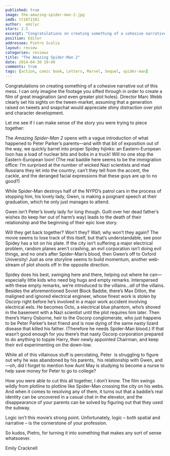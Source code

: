 ```yaml
---
published: true
image: the-amazing-spider-man-2.jpg
imdb: tt1872181
author:  emilyc
stars: 2.5
excerpt: "Congratulations on creating something of a cohesive narrative out of this mess."
position: Editor 
addressee: Pietro Scalia
layout: review
categories: reviews
title: "The Amazing Spider-Man 2"
date: 2014-04-30 19:49
comments: true
tags: [action, comic book, Letters, Marvel, Sequel, spider-man]
---
```

<p>Congratulations on creating something of a cohesive narrative out of this mess. I can only imagine the footage you sifted through in order to create a film of great imagination (and even greater plot holes). Director Marc Webb clearly set his sights on the tween-market, assuming that a generation raised on tweets and snapchat would appreciate shiny distraction over plot and character development.</p>
<p>Let me see if I can make sense of the story you were trying to piece together:</p>
<p>The <em>Amazing Spider-Man 2</em> opens with a vague introduction of what happened to Peter Parker&#8217;s parents&mdash;and with that bit of exposition out of the way, we quickly barrel into proper Spidey hijinks: an Eastern-European loon has a load of nuclear bits and bobs in a truck! Will no one stop the Eastern-European loon! (The real baddie here seems to be the immigration office: I&#8217;m surprised at the number of wicked Nazi scientists and mad Russians they let into the country; can&rsquo;t they tell from the accent, the cackle, and the deranged facial expressions that these guys are up to no good?)</p>
<p>While Spider-Man destroys half of the NYPD&#8217;s patrol cars in the process of stopping him, his lovely lady, Gwen, is making a poignant speech at their graduation, which he only just manages to attend.</p>
<p>Gwen isn&#8217;t Peter&#8217;s lovely lady for long though. Guilt over her dead father&#8217;s wishes (to keep her out of harm&#8217;s way) leads to the death of their relationship and the beginning of their epic love story.</p>
<p>Will they get back together? Won&#8217;t they? Wait; why won&#8217;t they again? The movie seems to lose track of this itself, but that&#8217;s understandable, see poor Spidey has a lot on his plate. If the city isn&#8217;t suffering a major electrical problem, random planes aren&#8217;t crashing, an evil corporation isn&#8217;t doing evil things, and no one&#8217;s after Spider-Man&#8217;s blood, then Gwen&#8217;s off to Oxford University! Just as one storyline seems to build momentum, another web-stream of plot shoots off in the opposite direction.</p>
<p>Spidey does his best, swinging here and there, helping out where he can&mdash;especially little kids who need big hugs and empty remarks. Interspersed with these empty remarks, we&#8217;re introduced to the villains&#8230;<em>all</em> of the villains. Besides the aforementioned Soviet Block Baddie, there&rsquo;s Max Dillon, the maligned and ignored electrical engineer, whose finest work is stolen by Oscorp right before he&rsquo;s involved in a major work accident involving electrical eels. He becomes Octo, a electrical blue phantom, who&#8217;s shoved in the basement with a Nazi scientist until the plot requires him later. Then there&rsquo;s Harry Osborne, heir to the Oscorp conglomerate, who just happens to be Peter Parker&#8217;s best friend and is now dying of the same nasty lizard disease that killed his father. (Therefore he needs Spider-Man blood.) If that wasn&#8217;t good enough for you there&#8217;s that nasty Oscorp corporation prepared to do anything to topple Harry, their newly appointed Chairman, and keep their evil experimenting on the down-low.</p>
<p>While all of this villainous stuff is percolating, Peter&nbsp; is struggling to figure out why he was abandoned by his parents,&nbsp; his relationship with Gwen, and&mdash;oh, did I forget to mention how Aunt May is studying to become a nurse to help save money for Peter to go to college?</p>
<p>How you were able to cut this all together, I don&rsquo;t know. The film swings wildly from plotline to plotline like Spider-Man crossing the city on his webs. And when it comes to resolving any of them, it turns out that a baddie&#8217;s real identity can be uncovered in a casual chat in the elevator, and the disappearance of your parents can be solved by figuring out that they used the subway.</p>
<p>Logic isn&#8217;t this movie&#8217;s strong point. Unfortunately, logic &ndash; both spatial and narrative &ndash; is the cornerstone of your profession.</p>
<p>So kudos, Pietro, for turning it into something that makes any sort of sense whatsoever.</p>
<p>Emily Cracknell</p>
